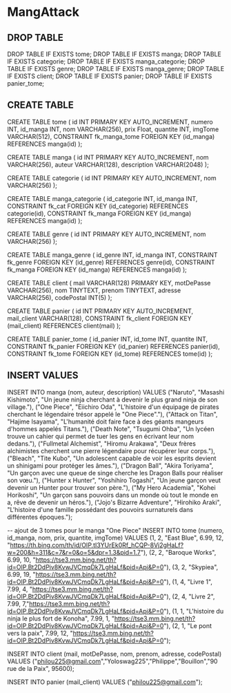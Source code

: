 # MangAttack

## DROP TABLE

DROP TABLE IF EXISTS tome;
DROP TABLE IF EXISTS manga;
DROP TABLE IF EXISTS categorie;
DROP TABLE IF EXISTS manga_categorie;
DROP TABLE IF EXISTS genre;
DROP TABLE IF EXISTS manga_genre;
DROP TABLE IF EXISTS client;
DROP TABLE IF EXISTS panier;
DROP TABLE IF EXISTS panier_tome;

## CREATE TABLE

CREATE TABLE tome (
    id INT PRIMARY KEY AUTO_INCREMENT,
    numero INT,
    id_manga INT,
    nom VARCHAR(256),
    prix Float,
    quantite INT,
    imgTome VARCHAR(512),
    CONSTRAINT fk_manga_tome FOREIGN KEY (id_manga) REFERENCES manga(id)
    );

CREATE TABLE manga (
    id INT PRIMARY KEY AUTO_INCREMENT,
    nom VARCHAR(256),
    auteur VARCHAR(128),
    description VARCHAR(2048)
    );
    
CREATE TABLE categorie (
    id INT PRIMARY KEY AUTO_INCREMENT,
    nom VARCHAR(256)
	);
    
CREATE TABLE manga_categorie (
    id_categorie INT,
    id_manga INT,
    CONSTRAINT fk_cat FOREIGN KEY (id_categorie) REFERENCES categorie(id),
    CONSTRAINT fk_manga FOREIGN KEY (id_manga) REFERENCES manga(id)
	);

CREATE TABLE genre (
    id INT PRIMARY KEY AUTO_INCREMENT,
    nom VARCHAR(256)
	);
    
CREATE TABLE manga_genre (
    id_genre INT,
    id_manga INT,
    CONSTRAINT fk_genre FOREIGN KEY (id_genre) REFERENCES genre(id),
    CONSTRAINT fk_manga FOREIGN KEY (id_manga) REFERENCES manga(id)
	);

CREATE TABLE client (
    mail VARCHAR(128) PRIMARY KEY, 
    motDePasse VARCHAR(256), 
    nom TINYTEXT, 
    prenom TINYTEXT, 
    adresse VARCHAR(256),
    codePostal INT(5)
    );

CREATE TABLE panier (
    id INT PRIMARY KEY AUTO_INCREMENT,
    mail_client VARCHAR(128),
    CONSTRAINT fk_client FOREIGN KEY (mail_client) REFERENCES client(mail)
    );

CREATE TABLE panier_tome (
    id_panier INT,
    id_tome INT,
    quantite INT,
    CONSTRAINT fk_panier FOREIGN KEY (id_panier) REFERENCES panier(id),
    CONSTRAINT fk_tome FOREIGN KEY (id_tome) REFERENCES tome(id)
);

## INSERT VALUES

INSERT INTO manga (nom, auteur, description)
VALUES ("Naruto", "Masashi Kishimoto", "Un jeune ninja cherchant à devenir le plus grand ninja de son village."),
("One Piece", "Eiichiro Oda", "L'histoire d'un équipage de pirates cherchant le légendaire trésor appelé le \"One Piece\"."),
("Attack on Titan", "Hajime Isayama", "L'humanité doit faire face à des géants mangeurs d'hommes appelés Titans."),
("Death Note", "Tsugumi Ohba", "Un lycéen trouve un cahier qui permet de tuer les gens en écrivant leur nom dedans."),
("Fullmetal Alchemist", "Hiromu Arakawa", "Deux frères alchimistes cherchent une pierre légendaire pour récupérer leur corps."),
("Bleach", "Tite Kubo", "Un adolescent capable de voir les esprits devient un shinigami pour protéger les âmes."),
("Dragon Ball", "Akira Toriyama", "Un garçon avec une queue de singe cherche les Dragon Balls pour réaliser son vœu."),
("Hunter x Hunter", "Yoshihiro Togashi", "Un jeune garçon veut devenir un Hunter pour trouver son père."),
("My Hero Academia", "Kohei Horikoshi", "Un garçon sans pouvoirs dans un monde où tout le monde en a, rêve de devenir un héros."),
("Jojo's Bizarre Adventure", "Hirohiko Araki", "L'histoire d'une famille possédant des pouvoirs surnaturels dans différentes époques.");

-- ajout de 3 tomes pour le manga "One Piece"
INSERT INTO tome (numero, id_manga, nom, prix, quantite, imgTome)
VALUES 
(1, 2, "East Blue", 6.99, 12, "https://th.bing.com/th/id/OIP.tI3YUrEk0Rf_hCQP-8Vj2gHaLf?w=200&h=311&c=7&r=0&o=5&dpr=1.3&pid=1.7"),
(2, 2, "Baroque Works", 6.99, 10, "https://tse3.mm.bing.net/th?id=OIP.Bt2DdPiv8KvwJVCmqDk7LgHaLf&pid=Api&P=0"),
(3, 2, "Skypiea", 6.99, 19, "https://tse3.mm.bing.net/th?id=OIP.Bt2DdPiv8KvwJVCmqDk7LgHaLf&pid=Api&P=0"),
(1, 4, "Livre 1", 7.99, 4, "https://tse3.mm.bing.net/th?id=OIP.Bt2DdPiv8KvwJVCmqDk7LgHaLf&pid=Api&P=0"),
(2, 4, "Livre 2", 7.99, 7,"https://tse3.mm.bing.net/th?id=OIP.Bt2DdPiv8KvwJVCmqDk7LgHaLf&pid=Api&P=0"),
(1, 1, "L'histoire du ninja le plus fort de Konoha", 7.99, 1, "https://tse3.mm.bing.net/th?id=OIP.Bt2DdPiv8KvwJVCmqDk7LgHaLf&pid=Api&P=0"),
(2, 1, "Le pont vers la paix", 7.99, 12, "https://tse3.mm.bing.net/th?id=OIP.Bt2DdPiv8KvwJVCmqDk7LgHaLf&pid=Api&P=0");

INSERT INTO client (mail, motDePasse, nom, prenom, adresse, codePostal)
VALUES ("philou225@gmail.com","Yoloswag225","Philippe","Bouillon","90 rue de la Paix", 95600);

INSERT INTO panier (mail_client) VALUES ("philou225@gmail.com");